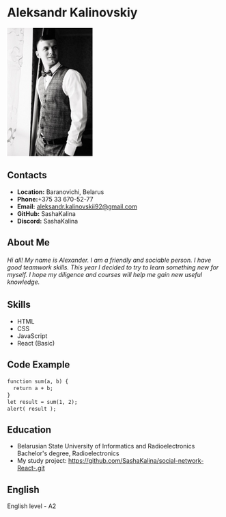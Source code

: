 # Aleksandr Kalinovskiy
![](ava.jpg)

## Contacts

+ __Location:__ Baranovichi, Belarus
+ __Phone:__+375 33 670-52-77
+ __Email:__ aleksandr.kalinovskii92@gmail.com
+ __GitHub:__ SashaKalina
+ __Discord:__ SashaKalina

## About Me 

###### _Hi all! My name is Alexander. I am a friendly and sociable person. I have good teamwork skills. This year I decided to try to learn something new for myself. I hope my diligence and courses will help me gain new useful knowledge._

## Skills

+ HTML
+ CSS
+ JavaScript
+ React (Basic)
## Code Example
```
function sum(a, b) {
  return a + b;
}
let result = sum(1, 2);
alert( result );
```
## Education

+ Belarusian State University of Informatics and Radioelectronics
Bachelor's degree, Radioelectronics
+ My study project: https://github.com/SashaKalina/social-network-React-.git

## English

English level - A2

